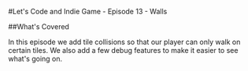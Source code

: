 #Let's Code and Indie Game - Episode 13 - Walls

##What's Covered

In this episode we add tile collisions so that our player can only walk on certain tiles. We also add a few debug features to make it easier to see what's going on.
